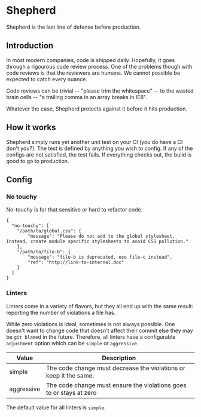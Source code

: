 # Shepherd

Shepherd is the last line of defense before production.


## Introduction

In most modern companies, code is shipped daily. Hopefully, it goes through a rigourous code review process. One of the problems though with code reviews is that the reviewers are humans. We cannot possible be expected to catch every nuance.

Code reviews can be trivial -- "please trim the whitespace" -- to the wasted brain cells -- "a trailing comma in an array breaks in IE8".

Whatever the case, Shepherd protects against it before it hits production.

## How it works

Shepherd simply runs yet another unit test on your CI (you do have a CI don't you?). The test is defined by anything you wish to config. If any of the configs are not satisfied, the test fails. If everything checks out, the build is good to go to production.

## Config

### No touchy

No-touchy is for that sensitive or hard to refactor code.

```
{
  "no-touchy": [
  	"/path/to/global.css": {
  		"message": "Please do not add to the global stylesheet. Instead, create module specific stylesheets to avoid CSS pollution."
  	},
  	"/path/to/file-b": {
  		"message": "file-b is deprecated, use file-c instead",
  		"ref": "http://link-to-internal.doc"
  	}
  ]
}
```

### Linters

Linters come in a variety of flavors, but they all end up with the same result: reporting the number of violations a file has.

While zero violations is ideal, sometimes is not always possible. One doesn't want to change code that doesn't affect their commit else they may be `git blame`d in the future. Therefore, all linters have a configurable `adjustment` option which can be `simple` or `aggressive`.

| Value      | Description                                                         |
| ---------- | ------------------------------------------------------------------- |
| simple     | The code change must decrease the violations or keep it the same.   |
| aggressive | The code change must ensure the violations goes to or stays at zero |

The default value for all linters is `simple`.
